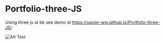 # Portfolio-three-JS
Using three js at bk see demo at https://xavier-ww.github.io/Portfolio-three-JS/

![Alt Text](https://github.com/Xavier-WW/Portfolio-three-JS/blob/master/preview.gif)
